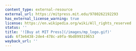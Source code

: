 ```yaml
---
content_type: external-resource
external_url: https://mitpress.mit.edu/9780262192293
has_external_license_warning: true
license: https://en.wikipedia.org/wiki/All_rights_reserved
status: ''
title: '![Buy at MIT Press](/images/mp_logo.gif)'
uid: 6f3e6438-2de4-478c-a9fa-9bd899319653
wayback_url: ''
---
```

